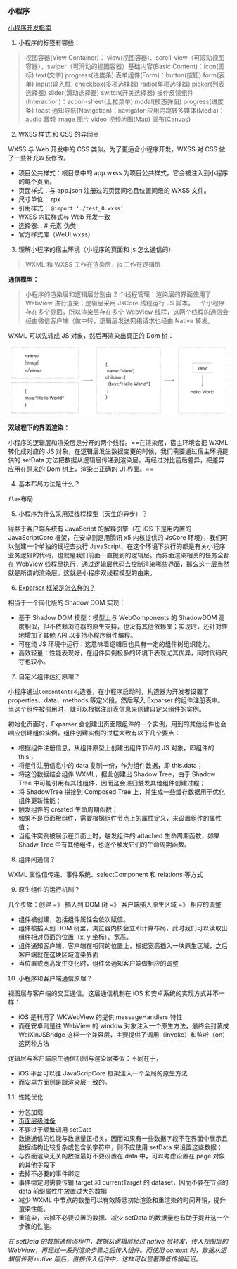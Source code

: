 ### 小程序

[小程序开发指南](https://developers.weixin.qq.com/ebook?action=get_post_info&docid=0008aeea9a8978ab0086a685851c0a)

1. 小程序的标签有哪些：

> 视图容器(View Container)： view(视图容器)、scroll-view（可滚动视图容器）、swiper（可滑动的视图容器）基础内容(Basic Content)：icon(图标) text(文字) progress(进度条) 表单组件(Form)：button(按钮) form(表单) input(输入框) checkbox(多项选择器) radio(单项选择器) picker(列表选择器) slider(滑动选择器) switch(开关选择器) 操作反馈组件(Interaction)：action-sheet(上拉菜单) modal(模态弹窗) progress(进度条) toast 通知导航(Navigation)：navigator 应用内跳转多媒体(Media)：audio 音频 image 图片 video 视频地图(Map) 画布(Canvas)

2. WXSS 样式 和 CSS 的异同点

WXSS 与 Web 开发中的 CSS 类似。为了更适合小程序开发，WXSS 对 CSS 做了一些补充以及修改。

- 项目公共样式：根目录中的 app.wxss 为项目公共样式，它会被注入到小程序的每个页面。
- 页面样式：与 app.json 注册过的页面同名且位置同级的 WXSS 文件。
- 尺寸单位： rpx
- 引用样式： `@import './test_0.wxss'`
- WXSS 内联样式与 Web 开发一致
- 选择器: . # 元素 伪类
- 官方样式库（WeUI.wxss）

3. 理解小程序的宿主环境（小程序的页面和 js 怎么通信的）

> WXML 和 WXSS 工作在渲染层，js 工作在逻辑层

**通信模型：**

> 小程序的渲染层和逻辑层分别由 2 个线程管理：渲染层的界面使用了 WebView 进行渲染；逻辑层采用 JsCore 线程运行 JS 脚本。一个小程序存在多个界面，所以渲染层存在多个 WebView 线程，这两个线程的通信会经由微信客户端（做中转，逻辑层发送网络请求也经由 Native 转发。

WXML 可以先转成 JS 对象，然后再渲染出真正的 Dom 树：

![20200813163233557](assets/image-20200813163233557.png)

**双线程下的界面渲染：**

小程序的逻辑层和渲染层是分开的两个线程。==在渲染层，宿主环境会把 WXML 转化成对应的 JS 对象，在逻辑层发生数据变更的时候，我们需要通过宿主环境提供的 setData 方法把数据从逻辑层传递到渲染层，再经过对比前后差异，把差异应用在原来的 Dom 树上，渲染出正确的 UI 界面。==

4. 基本布局方法是什么？

`flex`布局

5. 小程序为什么采用双线程模型（天生的异步）？

得益于客户端系统有 JavaScript 的解释引擎（在 iOS 下是用内置的 JavaScriptCore 框架，在安卓则是用腾讯 x5 内核提供的 JsCore 环境），我们可以创建一个单独的线程去执行 JavaScript，在这个环境下执行的都是有关小程序业务逻辑的代码，也就是我们前面一直提到的逻辑层。而界面渲染相关的任务全都在 WebView 线程里执行，通过逻辑层代码去控制渲染哪些界面，那么这一层当然就是所谓的渲染层。这就是小程序双线程模型的由来。

6. [Exparser 框架是怎么样的？](https://developers.weixin.qq.com/ebook?action=get_post_info&docid=0000aac998c9b09b00863377251c0a)

相当于一个简化版的 Shadow DOM 实现：

- 基于 Shadow DOM 模型：模型上与 WebComponents 的 ShadowDOM 高度相似，但不依赖浏览器的原生支持，也没有其他依赖库；实现时，还针对性地增加了其他 API 以支持小程序组件编程。
- 可在纯 JS 环境中运行：这意味着逻辑层也具有一定的组件树组织能力。
- 高效轻量：性能表现好，在组件实例极多的环境下表现尤其优异，同时代码尺寸也较小。

7. 自定义组件运行原理？

小程序通过`Compontents`构造器，在小程序启动时，构造器为开发者设置了 properties、data、methods 等定义段，然后写入 Exparser 的组件注册表中。当这个组件被引用时，就可以根据注册表信息来创建自定义组件的实例。

初始化页面时，Exparser 会创建出页面跟组件的一个实例，用到的其他组件也会响应创建组价实例，组件创建实例的过程大致有以下几个要点：

- 根据组件注册信息，从组件原型上创建出组件节点的 JS 对象，即组件的 this；
- 将组件注册信息中的 data 复制一份，作为组件数据，即 this.data；
- 将这份数据结合组件 WXML，据此创建出 Shadow Tree，由于 Shadow Tree 中可能引用有其他组件，因而这会递归触发其他组件创建过程；
- 将 ShadowTree 拼接到 Composed Tree 上，并生成一些缓存数据用于优化组件更新性能；
- 触发组件的 created 生命周期函数；
- 如果不是页面根组件，需要根据组件节点上的属性定义，来设置组件的属性值；
- 当组件实例被展示在页面上时，触发组件的 attached 生命周期函数，如果 Shadw Tree 中有其他组件，也逐个触发它们的生命周期函数。

8. 组件间通信？

WXML 属性值传递、事件系统、selectComponent 和 relations 等方式

9. 原生组件的运行机制？

几个步聚：创建 =》 插入到 DOM 树 =》 客户端插入原生区域 =》 相应的调整

- 组件被创建，包括组件属性会依次赋值。
- 组件被插入到 DOM 树里，浏览器内核会立即计算布局，此时我们可以读取出组件相对页面的位置（x, y 坐标）、宽高。
- 组件通知客户端，客户端在相同的位置上，根据宽高插入一块原生区域，之后客户端就在这块区域渲染界面
- 当位置或宽高发生变化时，组件会通知客户端做相应的调整

10. 小程序和客户端通信原理？

视图层与客户端的交互通信。这层通信机制在 iOS 和安卓系统的实现方式并不一样：

- iOS 是利用了 WKWebView 的提供 messageHandlers 特性
- 而在安卓则是往 WebView 的 window 对象注入一个原生方法，最终会封装成 WeiXinJSBridge 这样一个兼容层，主要提供了调用（invoke）和监听（on）这两种方法

逻辑层与客户端原生通信机制与渲染层类似：不同在于，

- iOS 平台可以往 JavaScripCore 框架注入一个全局的原生方法
- 而安卓方面则是跟渲染层一致的。

11. 性能优化

- 分包加载
- [页面层级准备](https://developers.weixin.qq.com/ebook?action=get_post_info&docid=000a64a29c48b0eb0086f161b5940a)
- 不要过于频繁调用 setData
- 数据通信的性能与数据量正相关，因而如果有一些数据字段不在界面中展示且数据结构比较复杂或包含长字符串，则不应使用 setData 来设置这些数据；
- 与界面渲染无关的数据最好不要设置在 data 中，可以考虑设置在 page 对象的其他字段下
- 去掉不必要的事件绑定
- 事件绑定时需要传输 target 和 currentTarget 的 dataset，因而不要在节点的 data 前缀属性中放置过大的数据
- 减少 WXML 中节点的数量可以有效降低初始渲染和重渲染的时间开销，提升渲染性能。
- 重渲染，去掉不必要设置的数据、减少 setData 的数据量也有助于提升这一个步骤的性能。

_在 setData 的数据通信流程中，数据从逻辑层经过 native 层转发，传入视图层的 WebView，再经过一系列渲染步骤之后传入组件。而使用 context 时，数据从逻辑层传到 native 层后，直接传入组件中，这样可以显著降低传输延迟。_
